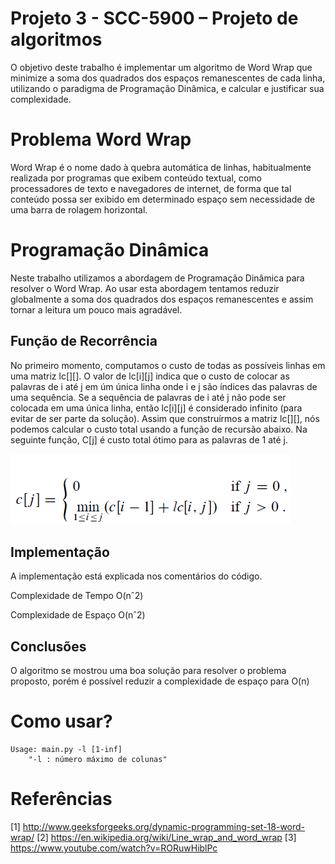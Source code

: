 # Projeto 3 - SCC-5900  – Projeto de algoritmos
O objetivo deste trabalho é implementar um algoritmo de Word Wrap que minimize a soma dos quadrados dos espaços remanescentes de cada linha, utilizando o paradigma de Programação Dinâmica, e calcular e justificar sua complexidade.


# Problema Word Wrap
Word Wrap é o nome dado à quebra automática de linhas, habitualmente realizada por programas que exibem conteúdo textual, como processadores de texto e navegadores de internet, de forma que tal conteúdo possa ser exibido em determinado espaço sem necessidade de uma barra de rolagem horizontal.


# Programação Dinâmica
Neste trabalho utilizamos a abordagem de Programação Dinâmica para resolver o Word Wrap. Ao usar esta abordagem tentamos reduzir globalmente a soma dos quadrados dos espaços remanescentes e assim tornar a leitura um pouco mais agradável.


## Função de Recorrência
No primeiro momento, computamos o custo de todas as possíveis linhas em uma matriz lc[][]. O valor de lc[i][j] indica que o custo de colocar as palavras de i até j em úm única linha onde i e j são índices das palavras de uma sequência. Se a sequência de palavras de i até j não pode ser colocada em uma única linha, então lc[i][j] é considerado infinito (para evitar de ser parte da solução). Assim que construírmos a matriz lc[][], nós podemos calcular o custo total usando a função de recursão abaixo. Na seguinte função, C[j] é custo total ótimo para as palavras de 1 até j.



![alt funcao](https://github.com/DaniloOliveira28/Word_Wrap/blob/master/Data/word_wrap.png "Histograma de Atribuições")



## Implementação

A implementação está explicada nos comentários do código.

Complexidade de Tempo
O(nˆ2)

Complexidade de Espaço
O(nˆ2)

## Conclusões
O algoritmo se mostrou uma boa solução para resolver o problema proposto, porém é possível reduzir a complexidade de espaço para O(n)

# Como usar?
    Usage: main.py -l [1-inf]
        "-l : número máximo de colunas"


# Referências
[1] http://www.geeksforgeeks.org/dynamic-programming-set-18-word-wrap/
[2] https://en.wikipedia.org/wiki/Line_wrap_and_word_wrap
[3] https://www.youtube.com/watch?v=RORuwHiblPc

